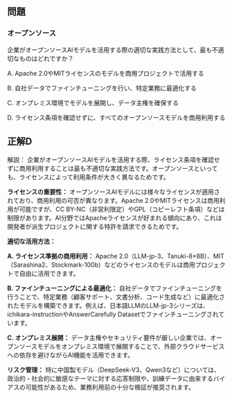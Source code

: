 ## 問題
### オープンソース
企業がオープンソースAIモデルを活用する際の適切な実践方法として、最も不適切なものはどれですか？

A. Apache 2.0やMITライセンスのモデルを商用プロジェクトで活用する

B. 自社データでファインチューニングを行い、特定業務に最適化する

C. オンプレミス環境でモデルを展開し、データ主権を確保する

D. ライセンス条項を確認せずに、すべてのオープンソースモデルを商用利用する

## 正解D

解説：
企業がオープンソースAIモデルを活用する際、ライセンス条項を確認せずに商用利用することは最も不適切な実践方法です。オープンソースといっても、ライセンスによって利用条件が大きく異なるためです。

**ライセンスの重要性：**
オープンソースAIモデルには様々なライセンスが適用されており、商用利用の可否が異なります。Apache 2.0やMITライセンスは商用利用が可能ですが、CC BY-NC（非営利限定）やGPL（コピーレフト条項）などは制限があります。AI分野ではApacheライセンスが好まれる傾向にあり、これは開発者が派生プロジェクトに関する特許を請求できるためです。

**適切な活用方法：**

**A. ライセンス準拠の商用利用：**
Apache 2.0（LLM-jp-3、Tanuki-8×8B）、MIT（Sarashina2、Stockmark-100b）などのライセンスのモデルは商用プロジェクトで自由に活用できます。

**B. ファインチューニングによる最適化：**
自社データでファインチューニングを行うことで、特定業務（顧客サポート、文書分析、コード生成など）に最適化されたモデルを構築できます。例えば、日本語LLMのLLM-jp-3シリーズは、ichikara-instructionやAnswerCarefully Datasetでファインチューニングされています。

**C. オンプレミス展開：**
データ主権やセキュリティ要件が厳しい企業では、オープンソースモデルをオンプレミス環境で展開することで、外部クラウドサービスへの依存を避けながらAI機能を活用できます。

**リスク管理：**
特に中国製モデル（DeepSeek-V3、Qwen3など）については、政治的・社会的に敏感なテーマに対する応答制限や、訓練データに由来するバイアスの可能性があるため、業務利用前の十分な検証が推奨されます。 